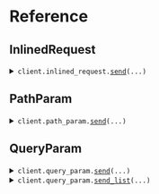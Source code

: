 # Reference
## InlinedRequest
<details><summary><code>client.inlined_request.<a href="src/seed/inlined_request/client.py">send</a>(...)</code></summary>
<dl>
<dd>

#### 🔌 Usage

<dl>
<dd>

<dl>
<dd>

```python
from seed import SeedEnum

client = SeedEnum(
    base_url="https://yourhost.com/path/to/api",
)
client.inlined_request.send(
    operand=">",
    operand_or_color="red",
)

```
</dd>
</dl>
</dd>
</dl>

#### ⚙️ Parameters

<dl>
<dd>

<dl>
<dd>

**operand:** `Operand` 
    
</dd>
</dl>

<dl>
<dd>

**operand_or_color:** `ColorOrOperand` 
    
</dd>
</dl>

<dl>
<dd>

**maybe_operand:** `typing.Optional[Operand]` 
    
</dd>
</dl>

<dl>
<dd>

**maybe_operand_or_color:** `typing.Optional[ColorOrOperand]` 
    
</dd>
</dl>

<dl>
<dd>

**request_options:** `typing.Optional[RequestOptions]` — Request-specific configuration.
    
</dd>
</dl>
</dd>
</dl>


</dd>
</dl>
</details>

## PathParam
<details><summary><code>client.path_param.<a href="src/seed/path_param/client.py">send</a>(...)</code></summary>
<dl>
<dd>

#### 🔌 Usage

<dl>
<dd>

<dl>
<dd>

```python
from seed import SeedEnum

client = SeedEnum(
    base_url="https://yourhost.com/path/to/api",
)
client.path_param.send(
    operand=">",
    maybe_operand="less_than",
    operand_or_color="red",
    maybe_operand_or_color="red",
)

```
</dd>
</dl>
</dd>
</dl>

#### ⚙️ Parameters

<dl>
<dd>

<dl>
<dd>

**operand:** `Operand` 
    
</dd>
</dl>

<dl>
<dd>

**maybe_operand:** `typing.Optional[Operand]` 
    
</dd>
</dl>

<dl>
<dd>

**operand_or_color:** `ColorOrOperand` 
    
</dd>
</dl>

<dl>
<dd>

**maybe_operand_or_color:** `typing.Optional[ColorOrOperand]` 
    
</dd>
</dl>

<dl>
<dd>

**request_options:** `typing.Optional[RequestOptions]` — Request-specific configuration.
    
</dd>
</dl>
</dd>
</dl>


</dd>
</dl>
</details>

## QueryParam
<details><summary><code>client.query_param.<a href="src/seed/query_param/client.py">send</a>(...)</code></summary>
<dl>
<dd>

#### 🔌 Usage

<dl>
<dd>

<dl>
<dd>

```python
from seed import SeedEnum

client = SeedEnum(
    base_url="https://yourhost.com/path/to/api",
)
client.query_param.send(
    operand=">",
    operand_or_color="red",
)

```
</dd>
</dl>
</dd>
</dl>

#### ⚙️ Parameters

<dl>
<dd>

<dl>
<dd>

**operand:** `Operand` 
    
</dd>
</dl>

<dl>
<dd>

**operand_or_color:** `ColorOrOperand` 
    
</dd>
</dl>

<dl>
<dd>

**maybe_operand:** `typing.Optional[Operand]` 
    
</dd>
</dl>

<dl>
<dd>

**maybe_operand_or_color:** `typing.Optional[ColorOrOperand]` 
    
</dd>
</dl>

<dl>
<dd>

**request_options:** `typing.Optional[RequestOptions]` — Request-specific configuration.
    
</dd>
</dl>
</dd>
</dl>


</dd>
</dl>
</details>

<details><summary><code>client.query_param.<a href="src/seed/query_param/client.py">send_list</a>(...)</code></summary>
<dl>
<dd>

#### 🔌 Usage

<dl>
<dd>

<dl>
<dd>

```python
from seed import SeedEnum

client = SeedEnum(
    base_url="https://yourhost.com/path/to/api",
)
client.query_param.send_list(
    operand=">",
    maybe_operand=">",
    operand_or_color="red",
    maybe_operand_or_color="red",
)

```
</dd>
</dl>
</dd>
</dl>

#### ⚙️ Parameters

<dl>
<dd>

<dl>
<dd>

**operand:** `typing.Union[Operand, typing.Sequence[Operand]]` 
    
</dd>
</dl>

<dl>
<dd>

**operand_or_color:** `typing.Union[ColorOrOperand, typing.Sequence[ColorOrOperand]]` 
    
</dd>
</dl>

<dl>
<dd>

**maybe_operand:** `typing.Optional[typing.Union[Operand, typing.Sequence[Operand]]]` 
    
</dd>
</dl>

<dl>
<dd>

**maybe_operand_or_color:** `typing.Optional[typing.Union[ColorOrOperand, typing.Sequence[ColorOrOperand]]]` 
    
</dd>
</dl>

<dl>
<dd>

**request_options:** `typing.Optional[RequestOptions]` — Request-specific configuration.
    
</dd>
</dl>
</dd>
</dl>


</dd>
</dl>
</details>

